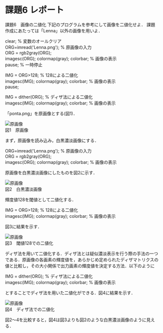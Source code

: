 # 課題6 レポート

課題6　画像の二値化
下記のプログラムを参考にして画像を二値化せよ．
課題作成にあたっては「Lenna」以外の画像を用いよ．

clear; % 変数のオールクリア  
ORG=imread('Lenna.png'); % 原画像の入力  
ORG = rgb2gray(ORG);  
imagesc(ORG); colormap(gray); colorbar; % 画像の表示  
pause; % 一時停止

IMG = ORG>128; % 128による二値化  
imagesc(IMG); colormap(gray); colorbar; % 画像の表示  
pause;

IMG = dither(ORG); % ディザ法による二値化  
imagesc(IMG); colormap(gray); colorbar; % 画像の表示  

「ponta.png」を原画像とする(図1)．

![原画像](https://github.com/be-bird/image_processing/blob/master/images/ponta.png?raw=true)  
図1　原画像

まず，原画像を読み込み，白黒濃淡画像にする．

ORG=imread('Lenna.png'); % 原画像の入力  
ORG = rgb2gray(ORG);  
imagesc(ORG); colormap(gray); colorbar; % 画像の表示

原画像を白黒濃淡画像にしたものを図2に示す．

![原画像](https://github.com/be-bird/image_processing/blob/master/images/kadai6_1.png?raw=true)  
図2　白黒濃淡画像

輝度値128を閾値として二値化する．

IMG = ORG>128; % 128による二値化  
imagesc(IMG); colormap(gray); colorbar; % 画像の表示

図3に結果を示す．

![原画像](https://github.com/be-bird/image_processing/blob/master/images/kadai6_2.png?raw=true)  
図3　閾値128での二値化

ディザ法を用いて二値化する．ディザ法とは疑似濃淡表示を行う際の手法の一つである．原画像の各画素の輝度値を，あらかじめ定められたディザマトリクスの値と比較し，その大小関係で出力画素の輝度値を決定する方法．以下のように

IMG = dither(ORG); % ディザ法による二値化  
imagesc(IMG); colormap(gray); colorbar; % 画像の表示 

とすることでディザ法を用いた二値化ができる．図4に結果を示す．

![原画像](https://github.com/be-bird/image_processing/blob/master/images/kadai6_3.png?raw=true)  
図4　ディザ法での二値化

図2～4を比較すると，図4は図3よりも図2のような白黒濃淡画像のように見える．
